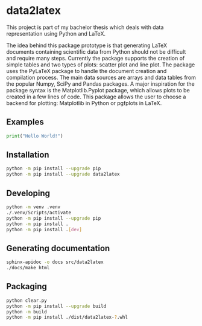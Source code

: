 # data2latex

This project is part of my bachelor thesis which deals with data representation using Python and LaTeX.

The idea behind this package prototype is that generating LaTeX documents containing scientific data from Python should not be difficult and require many steps. Currently the package supports the creation of simple tables and two types of plots: scatter plot and line plot. The package uses the PyLaTeX package to handle the document creation and compilation process. The main data sources are arrays and data tables from the popular Numpy, SciPy and Pandas packages. A major inspiration for the package syntax is the Matplotlib.Pyplot package, which allows plots to be created in a few lines of code. This package allows the user to choose a backend for plotting: Matplotlib in Python or pgfplots in LaTeX.

## Examples

```python
print("Hello World!")
```

## Installation

```bash
python -m pip install --upgrade pip
python -m pip install --upgrade data2latex
```

## Developing

```bash
python -m venv .venv
./.venv/Scripts/activate
python -m pip install --upgrade pip
python -m pip install .
python -m pip install .[dev]
```

## Generating documentation

```bash
sphinx-apidoc -o docs src/data2latex
./docs/make html
```

## Packaging

```bash
python clear.py
python -m pip install --upgrade build
python -m build
python -m pip install ./dist/data2latex-?.whl
```